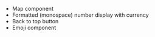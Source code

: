 - Map component
- Formatted (monospace) number display with currency
- Back to top button
- Emoji component
